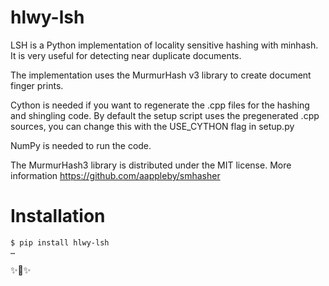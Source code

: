 hlwy-lsh
========

LSH is a Python implementation of locality sensitive hashing with minhash. It is very useful for detecting
near duplicate documents.

The implementation uses the MurmurHash v3 library to create document finger prints.

Cython is needed if you want to regenerate the .cpp files for the hashing and shingling code. By default
the setup script uses the pregenerated .cpp sources, you can change this with the USE_CYTHON flag in
setup.py

NumPy is needed to run the code.

The MurmurHash3 library is distributed under the MIT license. More information https://github.com/aappleby/smhasher


Installation
============

```shell
$ pip install hlwy-lsh
…
```

✨🍰✨
